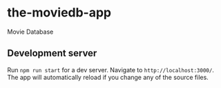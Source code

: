 # the-moviedb-app
Movie Database

## Development server

Run `npm run start` for a dev server. Navigate to `http://localhost:3000/`. The app will automatically reload if you change any of the source files.
